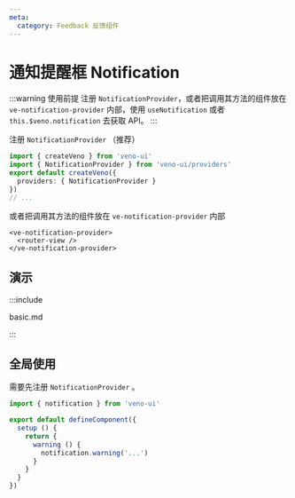 ```yaml
---
meta:
  category: Feedback 反馈组件
---
```


# 通知提醒框 Notification

:::warning 使用前提
注册 `NotificationProvider`，或者把调用其方法的组件放在 `ve-notification-provider` 内部，使用 `useNotification` 或者 `this.$veno.notification` 去获取 API。
:::

注册 `NotificationProvider` （推荐）

```ts
import { createVeno } from 'veno-ui'
import { NotificationProvider } from 'veno-ui/providers'
export default createVeno({
  providers: { NotificationProvider }
})
// ...
```

或者把调用其方法的组件放在 `ve-notification-provider` 内部

```vue
<ve-notification-provider>
  <router-view />
</ve-notification-provider>
```

## 演示

:::include

basic.md

:::

## 全局使用

需要先注册 `NotificationProvider` 。

```ts
import { notification } from 'veno-ui'

export default defineComponent({
  setup () {
    return {
      warning () {
        notification.warning('...')
      }
    }
  }
})
```